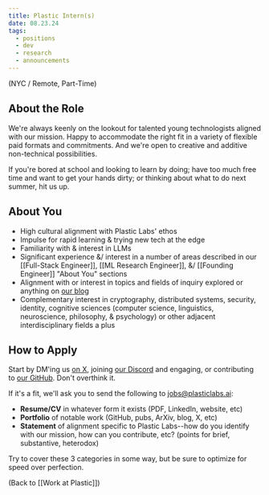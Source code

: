 ```yaml
---
title: Plastic Intern(s)
date: 08.23.24
tags:
  - positions
  - dev
  - research
  - announcements
---
```

(NYC / Remote, Part-Time)

## About the Role
We're always keenly on the lookout for talented young technologists aligned with our mission. Happy to accommodate the right fit in a variety of flexible paid formats and commitments. And we're open to creative and additive non-technical possibilities.

If you're bored at school and looking to learn by doing; have too much free time and want to get your hands dirty; or thinking about what to do next summer, hit us up.

## About You
- High cultural alignment with Plastic Labs' ethos
- Impulse for rapid learning & trying new tech at the edge
- Familiarity with & interest in LLMs
- Significant experience &/ interest in a number of areas described in our [[Full-Stack Engineer]], [[ML Research Engineer]], &/ [[Founding Engineer]] "About You" sections
- Alignment with or interest in topics and fields of inquiry explored or anything on [our blog](https://blog.plasticlabs.ai)
- Complementary interest in cryptography, distributed systems, security, identity, cognitive sciences (computer science, linguistics, neuroscience, philosophy, & psychology) or other adjacent interdisciplinary fields a plus

## How to Apply
Start by DM'ing us [on X](https://x.com/plastic_labs), joining [our Discord](https://discord.gg/plasticlabs) and engaging, or contributing to [our GitHub](https://github.com/plastic-labs). Don't overthink it.

If it's a fit, we'll ask you to send the following to jobs@plasticlabs.ai:
- **Resume/CV** in whatever form it exists (PDF, LinkedIn, website, etc)
- **Portfolio** of notable work (GitHub, pubs, ArXiv, blog, X, etc)
- **Statement** of alignment specific to Plastic Labs--how do you identify with our mission, how can you contribute, etc? (points for brief, substantive, heterodox)

Try to cover these 3 categories in some way, but be sure to optimize for speed over perfection.


(Back to [[Work at Plastic]])